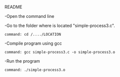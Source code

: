 README

-Open the command line 


-Go to the folder where is located "simple-process3.c".
	
	command: cd /..../LOCATION


-Compile program using gcc
	
	command: gcc simple-process3.c -o simple-process3.o


-Run the program
	
	command: ./simple-process3.o

